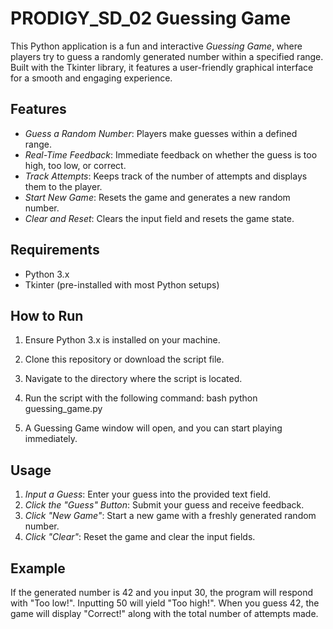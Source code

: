# PRODIGY_SD_02 Guessing Game

This Python application is a fun and interactive *Guessing Game*, where players try to guess a randomly generated number within a specified range. Built with the Tkinter library, it features a user-friendly graphical interface for a smooth and engaging experience.

## Features

- *Guess a Random Number*: Players make guesses within a defined range.
- *Real-Time Feedback*: Immediate feedback on whether the guess is too high, too low, or correct.
- *Track Attempts*: Keeps track of the number of attempts and displays them to the player.
- *Start New Game*: Resets the game and generates a new random number.
- *Clear and Reset*: Clears the input field and resets the game state.

## Requirements

- Python 3.x
- Tkinter (pre-installed with most Python setups)

## How to Run

1. Ensure Python 3.x is installed on your machine.
2. Clone this repository or download the script file.
3. Navigate to the directory where the script is located.
4. Run the script with the following command:
   bash
   python guessing_game.py
   
5. A Guessing Game window will open, and you can start playing immediately.

## Usage

1. *Input a Guess*: Enter your guess into the provided text field.
2. *Click the "Guess" Button*: Submit your guess and receive feedback.
3. *Click "New Game"*: Start a new game with a freshly generated random number.
4. *Click "Clear"*: Reset the game and clear the input fields.

## Example

If the generated number is 42 and you input 30, the program will respond with "Too low!". Inputting 50 will yield "Too high!". When you guess 42, the game will display "Correct!" along with the total number of attempts made.
